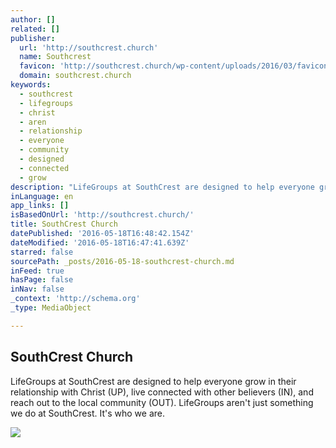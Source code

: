 ```yaml
---
author: []
related: []
publisher:
  url: 'http://southcrest.church'
  name: Southcrest
  favicon: 'http://southcrest.church/wp-content/uploads/2016/03/favicon.png'
  domain: southcrest.church
keywords:
  - southcrest
  - lifegroups
  - christ
  - aren
  - relationship
  - everyone
  - community
  - designed
  - connected
  - grow
description: "LifeGroups at SouthCrest are designed to help everyone grow in their relationship with Christ (UP), live connected with other believers (IN), and reach out to the local community (OUT). LifeGroups aren't just something we do at SouthCrest. It's who we are."
inLanguage: en
app_links: []
isBasedOnUrl: 'http://southcrest.church/'
title: SouthCrest Church
datePublished: '2016-05-18T16:48:42.154Z'
dateModified: '2016-05-18T16:47:41.639Z'
starred: false
sourcePath: _posts/2016-05-18-southcrest-church.md
inFeed: true
hasPage: false
inNav: false
_context: 'http://schema.org'
_type: MediaObject

---
```

<article style=""><h1>SouthCrest Church</h1><p>LifeGroups at SouthCrest are designed to help everyone grow in their relationship with Christ (UP), live connected with other believers (IN), and reach out to the local community (OUT). LifeGroups aren't just something we do at SouthCrest. It's who we are.</p><img src="http://southcrest.church/wp-content/uploads/2011/06/ads-events.jpg" /></article>